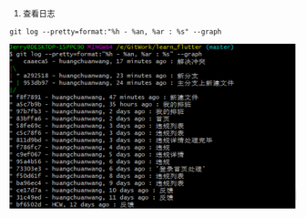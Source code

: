  1. 查看日志
 ```
 git log --pretty=format:"%h - %an, %ar : %s" --graph
 ```
 ![github分支](/images/查看日志.png)

